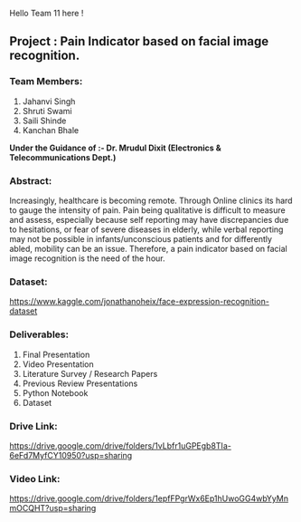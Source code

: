 Hello Team 11 here !

## Project : Pain Indicator based on facial image recognition.

### Team Members:
1. Jahanvi Singh 
2. Shruti Swami
3. Saili Shinde
4. Kanchan Bhale

**Under the Guidance of :-
Dr. Mrudul Dixit
(Electronics & Telecommunications Dept.)**



### Abstract: 
Increasingly, healthcare is becoming remote. Through  Online clinics its hard to gauge the intensity of pain. Pain being qualitative is difficult to measure and assess, especially because self reporting may have discrepancies due to hesitations, or fear of severe diseases in elderly, while verbal reporting may not be possible in infants/unconscious patients and for differently abled, mobility can be an issue. Therefore, a pain indicator based on facial image recognition is the need of the hour.


### Dataset:
https://www.kaggle.com/jonathanoheix/face-expression-recognition-dataset


 ### Deliverables:
 1. Final Presentation
 2. Video Presentation
 3. Literature Survey / Research Papers
 4. Previous Review Presentations
 5. Python Notebook
 6. Dataset
 

 ### Drive Link:
 https://drive.google.com/drive/folders/1vLbfr1uGPEgb8TIa-6eFd7MyfCY10950?usp=sharing
 
 
 ### Video Link:
 https://drive.google.com/drive/folders/1epfFPgrWx6Ep1hUwoGG4wbYyMnmOCQHT?usp=sharing
